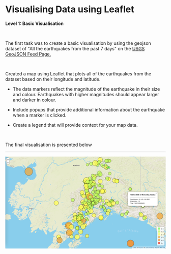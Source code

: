 # **Visualising Data using Leaflet**

**Level 1: Basic Visualisation**

<br>

The first task was to create a basic visualisation by using the geojson dataset of "All the earthquakes from the past 7 days" on the <a href="https://earthquake.usgs.gov/earthquakes/feed/v1.0/geojson.php" >USGS GeoJSON Feed Page.</a>

<br>

Created a map using Leaflet that plots all of the earthquakes from the dataset based on their longitude and latitude.


* The data markers reflect the magnitude of the earthquake in their size and colour. Earthquakes with higher magnitudes should appear larger and darker in colour.


* Include popups that provide additional information about the earthquake when a marker is clicked.


* Create a legend that will provide context for your map data.

<br>

The final visualisation is presented below
<hr>

![](images/task1.png)


<br>


